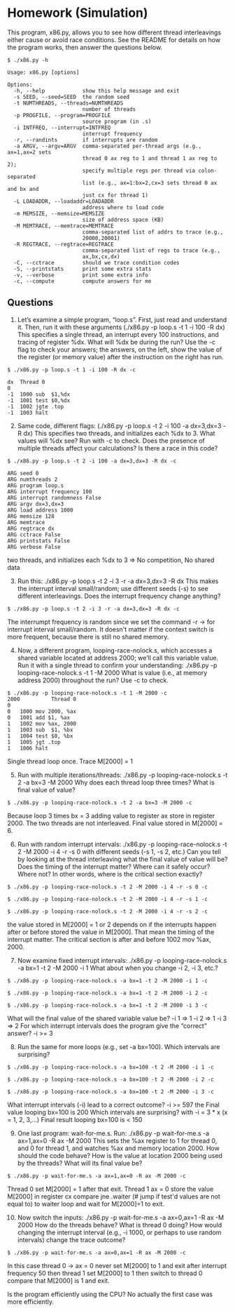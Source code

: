 # Homework (Simulation)
This program, x86.py, allows you to see how different thread interleavings either cause or avoid race conditions. See the README for details on how the program works, then answer the questions below.

```
$ ./x86.py -h
```
```
Usage: x86.py [options]

Options:
  -h, --help            show this help message and exit
  -s SEED, --seed=SEED  the random seed
  -t NUMTHREADS, --threads=NUMTHREADS
                        number of threads
  -p PROGFILE, --program=PROGFILE
                        source program (in .s)
  -i INTFREQ, --interrupt=INTFREQ
                        interrupt frequency
  -r, --randints        if interrupts are random
  -a ARGV, --argv=ARGV  comma-separated per-thread args (e.g., ax=1,ax=2 sets
                        thread 0 ax reg to 1 and thread 1 ax reg to 2);
                        specify multiple regs per thread via colon-separated
                        list (e.g., ax=1:bx=2,cx=3 sets thread 0 ax and bx and
                        just cx for thread 1)
  -L LOADADDR, --loadaddr=LOADADDR
                        address where to load code
  -m MEMSIZE, --memsize=MEMSIZE
                        size of address space (KB)
  -M MEMTRACE, --memtrace=MEMTRACE
                        comma-separated list of addrs to trace (e.g.,
                        20000,20001)
  -R REGTRACE, --regtrace=REGTRACE
                        comma-separated list of regs to trace (e.g.,
                        ax,bx,cx,dx)
  -C, --cctrace         should we trace condition codes
  -S, --printstats      print some extra stats
  -v, --verbose         print some extra info
  -c, --compute         compute answers for me
```
## Questions
1. Let’s examine a simple program, “loop.s”. First, just read and understand it. Then, run it with these arguments (./x86.py -p loop.s -t 1 -i 100 -R dx) This specifies a single thread, an interrupt every 100 instructions, and tracing of register %dx. What will %dx be during the run? Use the -c flag to check your answers; the answers, on the left, show the value of the register (or memory value) after the instruction on the right has run.
```
$ ./x86.py -p loop.s -t 1 -i 100 -R dx -c
```
```
dx  Thread 0        
0
-1  1000 sub  $1,%dx
-1  1001 test $0,%dx
-1  1002 jgte .top
-1  1003 halt
```

2. Same code, different flags: (./x86.py -p loop.s -t 2 -i 100 -a dx=3,dx=3 -R dx) This specifies two threads, and initializes each %dx to 3. What values will %dx see? Run with -c to check. Does the presence of multiple threads affect your calculations? Is there a race in this code?
```
$ ./x86.py -p loop.s -t 2 -i 100 -a dx=3,dx=3 -R dx -c
```
```
ARG seed 0
ARG numthreads 2
ARG program loop.s
ARG interrupt frequency 100
ARG interrupt randomness False
ARG argv dx=3,dx=3
ARG load address 1000
ARG memsize 128
ARG memtrace 
ARG regtrace dx
ARG cctrace False
ARG printstats False
ARG verbose False
```
two threads, and initializes each %dx to 3 => No competition, No shared data

3. Run this: ./x86.py -p loop.s -t 2 -i 3 -r -a dx=3,dx=3 -R dx This makes the interrupt interval small/random; use different seeds (-s) to see different interleavings. Does the interrupt frequency change anything?

```
$ ./x86.py -p loop.s -t 2 -i 3 -r -a dx=3,dx=3 -R dx -c 
```
The interrumpt frequency is random since we set the command -r -> for interrupt interval small/random. It doesn't matter if the context switch is more frequent, because there is still no shared memory.

4. Now, a different program, looping-race-nolock.s, which accesses a shared variable located at address 2000; we’ll call this variable value. Run it with a single thread to confirm your understanding: ./x86.py -p looping-race-nolock.s -t 1 -M 2000 What is value (i.e., at memory address 2000) throughout the run? Use -c to check.
```
$ ./x86.py -p looping-race-nolock.s -t 1 -M 2000 -c
2000          Thread 0         
0   
0   1000 mov 2000, %ax
0   1001 add $1, %ax
1   1002 mov %ax, 2000
1   1003 sub  $1, %bx
1   1004 test $0, %bx
1   1005 jgt .top
1   1006 halt
```
Single thread loop once. Trace M[2000] = 1

5. Run with multiple iterations/threads: ./x86.py -p looping-race-nolock.s -t 2 -a bx=3 -M 2000 Why does each thread loop three times? What is final value of value?
```
$ ./x86.py -p looping-race-nolock.s -t 2 -a bx=3 -M 2000 -c
```
Because loop 3 times bx = 3 adding value to register ax store in register 2000.
The two threads are not interleaved.
Final value stored in M[2000] = 6.

6. Run with random interrupt intervals: ./x86.py -p looping-race-nolock.s -t 2 -M 2000 -i 4 -r -s 0 with different seeds (-s 1, -s 2, etc.) Can you tell by looking at the thread interleaving what the final value of value will be? Does the timing of the interrupt matter? Where can it safely occur? Where not? In other words, where is the critical section exactly?

```
$ ./x86.py -p looping-race-nolock.s -t 2 -M 2000 -i 4 -r -s 0 -c
```
```
$ ./x86.py -p looping-race-nolock.s -t 2 -M 2000 -i 4 -r -s 1 -c
```
```
$ ./x86.py -p looping-race-nolock.s -t 2 -M 2000 -i 4 -r -s 2 -c
```
the value stored in M[2000] = 1 or 2 depends on if the interrupts happen after or before stored the value in M[2000]. That mean the timing of the interrupt matter.
The critical section is after and before 1002 mov %ax, 2000.

7. Now examine fixed interrupt intervals: ./x86.py -p looping-race-nolock.s -a bx=1 -t 2 -M 2000 -i 1  What about when you change -i 2, -i 3, etc.? 
```
$ ./x86.py -p looping-race-nolock.s -a bx=1 -t 2 -M 2000 -i 1 -c
```
```
$ ./x86.py -p looping-race-nolock.s -a bx=1 -t 2 -M 2000 -i 2 -c
```
```
$ ./x86.py -p looping-race-nolock.s -a bx=1 -t 2 -M 2000 -i 3 -c
```
What will the final value of the shared variable value be?
-i 1 => 1
-i 2 => 1
-i 3 => 2
For which interrupt intervals does the program give the “correct” answer?
-i >= 3

8. Run the same for more loops (e.g., set -a bx=100).  Which intervals are surprising?
```
$ ./x86.py -p looping-race-nolock.s -a bx=100 -t 2 -M 2000 -i 1 -c
```
```
$ ./x86.py -p looping-race-nolock.s -a bx=100 -t 2 -M 2000 -i 2 -c
```
```
$ ./x86.py -p looping-race-nolock.s -a bx=100 -t 2 -M 2000 -i 3 -c
```
What interrupt intervals (-i) lead to a correct outcome?
-i >= 597 the Final value looping bx=100 is 200
Which intervals are surprising?
with -i = 3 * x (x = 1, 2, 3,...) Final result looping bx=100 is < 150

9. One last program: wait-for-me.s. Run: ./x86.py -p wait-for-me.s -a ax=1,ax=0 -R ax -M 2000 This sets the %ax register to 1 for thread 0, and 0 for thread 1, and watches %ax and memory location 2000. How should the code behave? How is the value at location 2000 being used by the threads? What will its final value be?
```
$ ./x86.py -p wait-for-me.s -a ax=1,ax=0 -R ax -M 2000 -c
```
Thread 0 set M[2000] = 1 after that exit.
Thread 1 ax = 0 store the value M[2000] in register cx compare jne .waiter (# jump if test'd values are not equal to) to waiter loop and wait for M[2000]=1 to exit.

10. Now switch the inputs: ./x86.py -p wait-for-me.s -a ax=0,ax=1 -R ax -M 2000 How do the threads behave? What is thread 0 doing? How would changing the interrupt interval (e.g., -i 1000, or perhaps to use random intervals) change the trace outcome? 
```
$ ./x86.py -p wait-for-me.s -a ax=0,ax=1 -R ax -M 2000 -c
```
In this case thread 0 -> ax = 0 never set M[2000] to 1 and exit after interrupt frequency 50 then thread 1 set M[2000] to 1 then switch to thread 0 compare that M[2000] is 1 and exit.

Is the program efficiently using the CPU?
No actually the first case was more efficiently.
